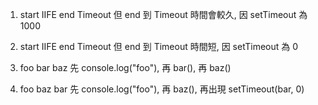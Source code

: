 1. 
    start
    IIFE
    end
    Timeout
    但 end 到 Timeout 時間會較久, 因 setTimeout 為 1000

2. 
    start
    IIFE
    end
    Timeout
    但 end 到 Timeout 時間短, 因 setTimeout 為 0

3. 
    foo
    bar
    baz
    先 console.log("foo"), 再 bar(), 再 baz()

4. 
    foo
    baz
    bar
    先 console.log("foo"), 再 baz(), 再出現 setTimeout(bar, 0)
    
    